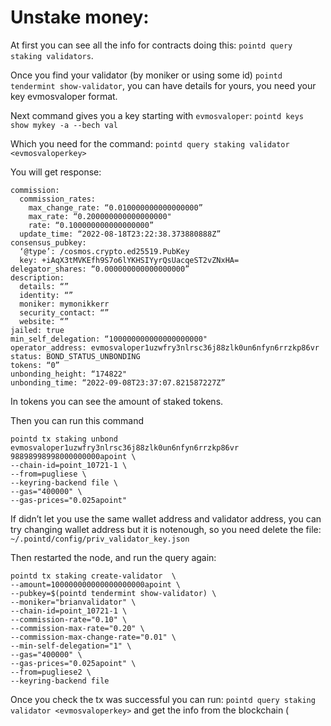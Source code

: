# Unstake money:

At first you can see all the info for contracts doing this:
```pointd query staking validators```.

Once you find your validator (by moniker or using some id)
```pointd tendermint show-validator```, you can have details for yours, 
you need your key evmosvaloper format.

Next command gives you a key starting with `evmosvaloper`:
```pointd keys show mykey -a --bech val```

Which you need for the command:
```pointd query staking validator <evmosvaloperkey>```

You will get response:

```
commission:
  commission_rates:
    max_change_rate: “0.010000000000000000”
    max_rate: “0.200000000000000000"
    rate: “0.100000000000000000”
  update_time: “2022-08-18T23:22:38.373880888Z”
consensus_pubkey:
  ‘@type’: /cosmos.crypto.ed25519.PubKey
  key: +iAqX3tMVKEfh9S7o6lYKHSIYyrQsUacqeST2vZNxHA=
delegator_shares: “0.000000000000000000”
description:
  details: “”
  identity: “”
  moniker: mymonikkerr
  security_contact: “”
  website: “”
jailed: true
min_self_delegation: “100000000000000000000"
operator_address: evmosvaloper1uzwfry3nlrsc36j88zlk0un6nfyn6rrzkp86vr
status: BOND_STATUS_UNBONDING
tokens: “0”
unbonding_height: “174822"
unbonding_time: “2022-09-08T23:37:07.821587227Z”
```

In tokens you can see the amount of staked tokens.

Then you can run this command

```
pointd tx staking unbond evmosvaloper1uzwfry3nlrsc36j88zlk0un6nfyn6rrzkp86vr 98898998998000000000apoint \
--chain-id=point_10721-1 \
--from=pugliese \
--keyring-backend file \
--gas="400000" \
--gas-prices="0.025apoint"
```

If didn’t let you use the same wallet address and validator address, 
you can try changing wallet address but it is notenough, so you need
delete the file: ```~/.pointd/config/priv_validator_key.json```

Then restarted the node, and run the query again:

```
pointd tx staking create-validator  \
--amount=100000000000000000000apoint \
--pubkey=$(pointd tendermint show-validator) \
--moniker="brianvalidator" \
--chain-id=point_10721-1 \
--commission-rate="0.10" \
--commission-max-rate="0.20" \
--commission-max-change-rate="0.01" \
--min-self-delegation="1" \
--gas="400000" \
--gas-prices="0.025apoint" \
--from=pugliese2 \
--keyring-backend file  
```

Once you check the tx was successful you can run:
```pointd query staking validator <evmosvaloperkey>```
and get the info from the blockchain (